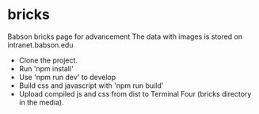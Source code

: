 # bricks
Babson bricks page for advancement
The data with images is stored on intranet.babson.edu
* Clone the project.
* Run 'npm install'
* Use 'npm run dev' to develop
* Build css and javascript with 'npm run build'
* Upload compiled js and css from dist to Terminal Four (bricks directory in the media).
